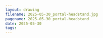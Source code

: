 ```yaml
---
layout: drawing
filename: 2025-05-30_portal-headstand.jpg
pagename: 2025-05-30_portal-headstand
date: 2025-05-30
tags:
---
```

